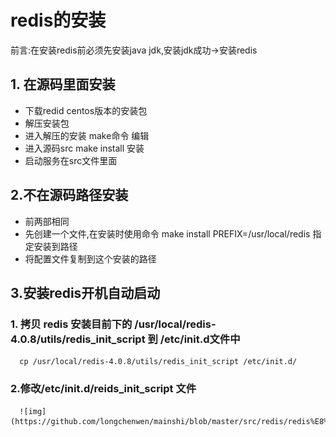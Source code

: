 # redis的安装
前言:在安装redis前必须先安装java jdk,安装jdk成功->安装redis

## 1. 在源码里面安装
* 下载redid centos版本的安装包
* 解压安装包
* 进入解压的安装 make命令 编辑
* 进入源码src make install 安装
* 启动服务在src文件里面

## 2.不在源码路径安装
* 前两部相同
* 先创建一个文件,在安装时使用命令 make install PREFIX=/usr/local/redis 指定安装到路径
* 将配置文件复制到这个安装的路径

## 3.安装redis开机自动启动
  
  ### 1. 拷贝 redis 安装目前下的 /usr/local/redis-4.0.8/utils/redis_init_script 到 /etc/init.d文件中
      cp /usr/local/redis-4.0.8/utils/redis_init_script /etc/init.d/
      
  ### 2.修改/etc/init.d/reids_init_script 文件
      ![img](https://github.com/longchenwen/mainshi/blob/master/src/redis/redis%E8%87%AA%E5%8A%A8%E5%AE%89%E8%A3%85.png)


  

